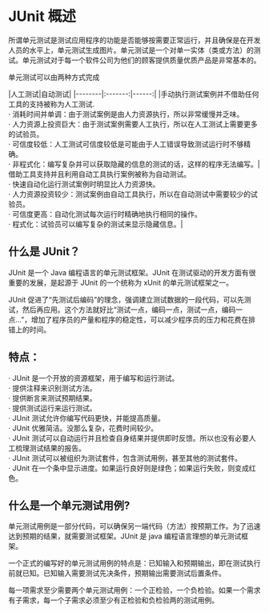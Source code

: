 # JUnit 概述

所谓单元测试是测试应用程序的功能是否能够按需要正常运行，并且确保是在开发人员的水平上，单元测试生成图片。单元测试是一个对单一实体（类或方法）的测试。单元测试对于每一个软件公司为他们的顾客提供质量优质产品是非常基本的。

单元测试可以由两种方式完成

|人工测试|自动测试|
|--------|:-------:|------:|
|手动执行测试案例并不借助任何工具的支持被称为人工测试.</br> · 消耗时间并单调：由于测试案例是由人力资源执行，所以非常缓慢并乏味。</br> · 人力资源上投资巨大：由于测试案例需要人工执行，所以在人工测试上需要更多的试验员。</br> · 可信度较低：人工测试可信度较低是可能由于人工错误导致测试运行时不够精确。</br> · 非程式化：编写复杂并可以获取隐藏的信息的测试的话，这样的程序无法编写。|借助工具支持并且利用自动工具执行案例被称为自动测试。</br> · 快速自动化运行测试案例时明显比人力资源快。</br> · 人力资源投资较少：测试案例由自动工具执行，所以在自动测试中需要较少的试验员。</br> · 可信度更高：自动化测试每次运行时精确地执行相同的操作。</br> · 程式化：试验员可以编写复杂的测试来显示隐藏信息。|

## 什么是 JUnit？

JUnit 是一个 Java 编程语言的单元测试框架。JUnit 在测试驱动的开发方面有很重要的发展，是起源于 JUnit 的一个统称为 xUnit 的单元测试框架之一。

JUnit 促进了“先测试后编码”的理念，强调建立测试数据的一段代码，可以先测试，然后再应用。这个方法就好比“测试一点，编码一点，测试一点，编码一点…”，增加了程序员的产量和程序的稳定性，可以减少程序员的压力和花费在排错上的时间。

## 特点：

· JUnit 是一个开放的资源框架，用于编写和运行测试。</br>
· 提供注释来识别测试方法。</br>
· 提供断言来测试预期结果。</br>
· 提供测试运行来运行测试。</br>
· JUnit 测试允许你编写代码更快，并能提高质量。</br>
· JUnit 优雅简洁。没那么复杂，花费时间较少。</br>
· JUnit 测试可以自动运行并且检查自身结果并提供即时反馈。所以也没有必要人工梳理测试结果的报告。</br>
· JUnit 测试可以被组织为测试套件，包含测试用例，甚至其他的测试套件。</br>
· JUnit 在一个条中显示进度。如果运行良好则是绿色；如果运行失败，则变成红色。

## 什么是一个单元测试用例?

单元测试用例是一部分代码，可以确保另一端代码（方法）按预期工作。为了迅速达到预期的结果，就需要测试框架。JUnit 是 java 编程语言理想的单元测试框架。

一个正式的编写好的单元测试用例的特点是：已知输入和预期输出，即在测试执行前就已知。已知输入需要测试先决条件，预期输出需要测试后置条件。

每一项需求至少需要两个单元测试用例：一个正检验，一个负检验。如果一个需求有子需求，每一个子需求必须至少有正检验和负检验两的测试用例。




